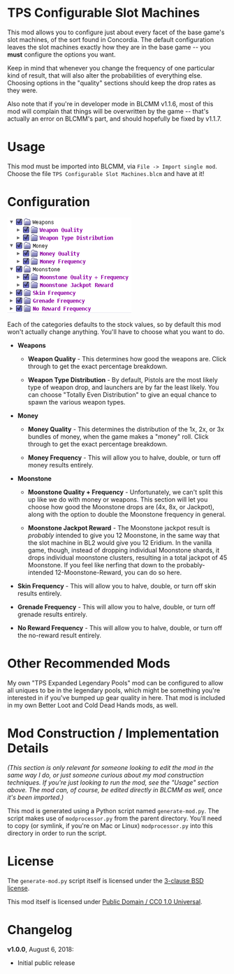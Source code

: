 TPS Configurable Slot Machines
==============================

This mod allows you to configure just about every facet of the base game's
slot machines, of the sort found in Concordia.  The default configuration
leaves the slot machines exactly how they are in the base game -- you **must**
configure the options you want.

Keep in mind that whenever you change the frequency of one particular kind of
result, that will also alter the probabilities of everything else.  Choosing
options in the "quality" sections should keep the drop rates as they were.

Also note that if you're in developer mode in BLCMM v1.1.6, most of this mod
will complain that things will be overwritten by the game -- that's actually an
error on BLCMM's part, and should hopefully be fixed by v1.1.7.

Usage
=====

This mod must be imported into BLCMM, via `File -> Import single mod`.
Choose the file `TPS Configurable Slot Machines.blcm` and have at it!

Configuration
=============

![Selections](screenshot.png)

Each of the categories defaults to the stock values, so by default this
mod won't actually change anything.  You'll have to choose what you want
to do.

* **Weapons**

  * **Weapon Quality** - This determines how good the weapons are.  Click
    through to get the exact percentage breakdown.

  * **Weapon Type Distribution** - By default, Pistols are the most likely
    type of weapon drop, and launchers are by far the least likely.  You
    can choose "Totally Even Distribution" to give an equal chance to spawn
    the various weapon types.

* **Money**

  * **Money Quality** - This determines the distribution of the 1x, 2x, or 3x
    bundles of money, when the game makes a "money" roll.  Click through to get
    the exact percentage breakdown.

  * **Money Frequency** - This will allow you to halve, double, or turn off
    money results entirely.

* **Moonstone**

  * **Moonstone Quality + Frequency** - Unfortunately, we can't split this up like
    we do with money or weapons.  This section will let you choose how good the
    Moonstone drops are (4x, 8x, or Jackpot), along with the option to double the
    Moonstone frequency in general.

  * **Moonstone Jackpot Reward** - The Moonstone jackpot result is *probably*
    intended to give you 12 Moonstone, in the same way that the slot machine in
    BL2 would give you 12 Eridium.  In the vanilla game, though, instead of dropping
    individual Moonstone shards, it drops individual moonstone clusters, resulting
    in a total jackpot of 45 Moonstone.  If you feel like nerfing that down to the
    probably-intended 12-Moonstone-Reward, you can do so here.

* **Skin Frequency** - This will allow you to halve, double, or turn off skin
  results entirely.

* **Grenade Frequency** - This will allow you to halve, double, or turn off grenade
  results entirely.

* **No Reward Frequency** - This will allow you to halve, double, or turn off the
  no-reward result entirely.

Other Recommended Mods
======================

My own "TPS Expanded Legendary Pools" mod can be configured to allow all
uniques to be in the legendary pools, which might be something you're interested
in if you've bumped up gear quality in here.  That mod is included in my own Better
Loot and Cold Dead Hands mods, as well.

Mod Construction / Implementation Details
=========================================

*(This section is only relevant for someone looking to edit the mod in the
same way I do, or just someone curious about my mod construction techniques.
If you're just looking to run the mod, see the "Usage" section above.  The
mod can, of course, be edited directly in BLCMM as well, once it's
been imported.)*

This mod is generated using a Python script named `generate-mod.py`.  The
script makes use of `modprocessor.py` from the parent directory.  You'll
need to copy (or symlink, if you're on Mac or Linux) `modprocessor.py` into
this directory in order to run the script.

License
=======

The `generate-mod.py` script itself is licensed under the
[3-clause BSD license](https://opensource.org/licenses/BSD-3-Clause).

This mod itself is licensed under
[Public Domain / CC0 1.0 Universal](https://creativecommons.org/publicdomain/zero/1.0/).

Changelog
=========

**v1.0.0**, August 6, 2018:
 * Initial public release
